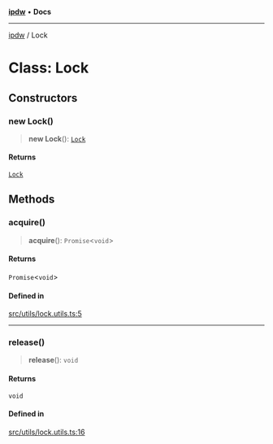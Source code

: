 [**ipdw**](../README.md) • **Docs**

***

[ipdw](../globals.md) / Lock

# Class: Lock

## Constructors

### new Lock()

> **new Lock**(): [`Lock`](Lock.md)

#### Returns

[`Lock`](Lock.md)

## Methods

### acquire()

> **acquire**(): `Promise`\<`void`\>

#### Returns

`Promise`\<`void`\>

#### Defined in

[src/utils/lock.utils.ts:5](https://github.com/ansi-code/ipdw/blob/d3334c70f49293ce3e0ff61a485778d41bda3a8d/src/utils/lock.utils.ts#L5)

***

### release()

> **release**(): `void`

#### Returns

`void`

#### Defined in

[src/utils/lock.utils.ts:16](https://github.com/ansi-code/ipdw/blob/d3334c70f49293ce3e0ff61a485778d41bda3a8d/src/utils/lock.utils.ts#L16)
